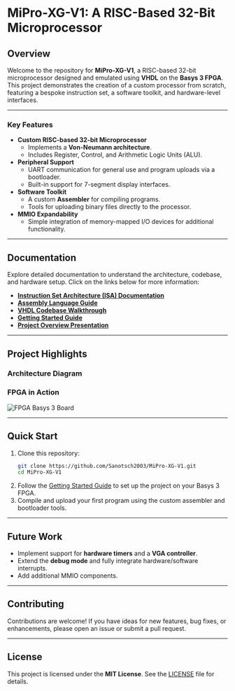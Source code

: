 # **MiPro-XG-V1: A RISC-Based 32-Bit Microprocessor**


## **Overview**

Welcome to the repository for **MiPro-XG-V1**, a RISC-based 32-bit microprocessor designed and emulated using **VHDL** on the **Basys 3 FPGA**. This project demonstrates the creation of a custom processor from scratch, featuring a bespoke instruction set, a software toolkit, and hardware-level interfaces.

---

### **Key Features**

- **Custom RISC-based 32-bit Microprocessor**
  - Implements a **Von-Neumann architecture**.
  - Includes Register, Control, and Arithmetic Logic Units (ALU).
- **Peripheral Support**
  - UART communication for general use and program uploads via a bootloader.
  - Built-in support for 7-segment display interfaces.
- **Software Toolkit**
  - A custom **Assembler** for compiling programs.
  - Tools for uploading binary files directly to the processor.
- **MMIO Expandability**
  - Simple integration of memory-mapped I/O devices for additional functionality.

---

## **Documentation**

Explore detailed documentation to understand the architecture, codebase, and hardware setup. Click on the links below for more information:

- **[Instruction Set Architecture (ISA) Documentation](#)**  
- **[Assembly Language Guide](#)**  
- **[VHDL Codebase Walkthrough](#)**  
- **[Getting Started Guide](#)**  
- **[Project Overview Presentation](#)**  

---

## **Project Highlights**

### **Architecture Diagram**

### **FPGA in Action**
![FPGA Basys 3 Board](imgs/FPGARunning.jpeg)  

---

## **Quick Start**

1. Clone this repository:  
   ```bash
   git clone https://github.com/Sanotsch2003/MiPro-XG-V1.git
   cd MiPro-XG-V1
   ```
2. Follow the [Getting Started Guide](#) to set up the project on your Basys 3 FPGA.
3. Compile and upload your first program using the custom assembler and bootloader tools.

---

## **Future Work**

- Implement support for **hardware timers** and a **VGA controller**.  
- Extend the **debug mode** and fully integrate hardware/software interrupts.  
- Add additional MMIO components.

---

## **Contributing**

Contributions are welcome! If you have ideas for new features, bug fixes, or enhancements, please open an issue or submit a pull request.

---

## **License**

This project is licensed under the **MIT License**. See the [LICENSE](LICENSE.md) file for details.
